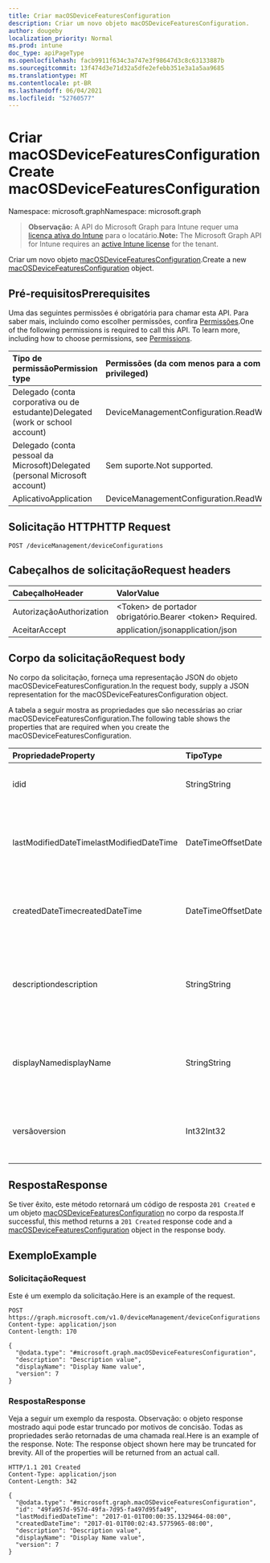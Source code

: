 ```yaml
---
title: Criar macOSDeviceFeaturesConfiguration
description: Criar um novo objeto macOSDeviceFeaturesConfiguration.
author: dougeby
localization_priority: Normal
ms.prod: intune
doc_type: apiPageType
ms.openlocfilehash: facb9911f634c3a747e3f98647d3c8c63133887b
ms.sourcegitcommit: 13f474d3e71d32a5dfe2efebb351e3a1a5aa9685
ms.translationtype: MT
ms.contentlocale: pt-BR
ms.lasthandoff: 06/04/2021
ms.locfileid: "52760577"
---
```

# <a name="create-macosdevicefeaturesconfiguration"></a><span data-ttu-id="6efd3-103">Criar macOSDeviceFeaturesConfiguration</span><span class="sxs-lookup"><span data-stu-id="6efd3-103">Create macOSDeviceFeaturesConfiguration</span></span>

<span data-ttu-id="6efd3-104">Namespace: microsoft.graph</span><span class="sxs-lookup"><span data-stu-id="6efd3-104">Namespace: microsoft.graph</span></span>

> <span data-ttu-id="6efd3-105">**Observação:** A API do Microsoft Graph para Intune requer uma [licença ativa do Intune](https://go.microsoft.com/fwlink/?linkid=839381) para o locatário.</span><span class="sxs-lookup"><span data-stu-id="6efd3-105">**Note:** The Microsoft Graph API for Intune requires an [active Intune license](https://go.microsoft.com/fwlink/?linkid=839381) for the tenant.</span></span>

<span data-ttu-id="6efd3-106">Criar um novo objeto [macOSDeviceFeaturesConfiguration](../resources/intune-deviceconfig-macosdevicefeaturesconfiguration.md).</span><span class="sxs-lookup"><span data-stu-id="6efd3-106">Create a new [macOSDeviceFeaturesConfiguration](../resources/intune-deviceconfig-macosdevicefeaturesconfiguration.md) object.</span></span>

## <a name="prerequisites"></a><span data-ttu-id="6efd3-107">Pré-requisitos</span><span class="sxs-lookup"><span data-stu-id="6efd3-107">Prerequisites</span></span>
<span data-ttu-id="6efd3-p101">Uma das seguintes permissões é obrigatória para chamar esta API. Para saber mais, incluindo como escolher permissões, confira [Permissões](/graph/permissions-reference).</span><span class="sxs-lookup"><span data-stu-id="6efd3-p101">One of the following permissions is required to call this API. To learn more, including how to choose permissions, see [Permissions](/graph/permissions-reference).</span></span>

|<span data-ttu-id="6efd3-110">Tipo de permissão</span><span class="sxs-lookup"><span data-stu-id="6efd3-110">Permission type</span></span>|<span data-ttu-id="6efd3-111">Permissões (da com menos para a com mais privilégios)</span><span class="sxs-lookup"><span data-stu-id="6efd3-111">Permissions (from least to most privileged)</span></span>|
|:---|:---|
|<span data-ttu-id="6efd3-112">Delegado (conta corporativa ou de estudante)</span><span class="sxs-lookup"><span data-stu-id="6efd3-112">Delegated (work or school account)</span></span>|<span data-ttu-id="6efd3-113">DeviceManagementConfiguration.ReadWrite.All</span><span class="sxs-lookup"><span data-stu-id="6efd3-113">DeviceManagementConfiguration.ReadWrite.All</span></span>|
|<span data-ttu-id="6efd3-114">Delegado (conta pessoal da Microsoft)</span><span class="sxs-lookup"><span data-stu-id="6efd3-114">Delegated (personal Microsoft account)</span></span>|<span data-ttu-id="6efd3-115">Sem suporte.</span><span class="sxs-lookup"><span data-stu-id="6efd3-115">Not supported.</span></span>|
|<span data-ttu-id="6efd3-116">Aplicativo</span><span class="sxs-lookup"><span data-stu-id="6efd3-116">Application</span></span>|<span data-ttu-id="6efd3-117">DeviceManagementConfiguration.ReadWrite.All</span><span class="sxs-lookup"><span data-stu-id="6efd3-117">DeviceManagementConfiguration.ReadWrite.All</span></span>|

## <a name="http-request"></a><span data-ttu-id="6efd3-118">Solicitação HTTP</span><span class="sxs-lookup"><span data-stu-id="6efd3-118">HTTP Request</span></span>
<!-- {
  "blockType": "ignored"
}
-->
``` http
POST /deviceManagement/deviceConfigurations
```

## <a name="request-headers"></a><span data-ttu-id="6efd3-119">Cabeçalhos de solicitação</span><span class="sxs-lookup"><span data-stu-id="6efd3-119">Request headers</span></span>
|<span data-ttu-id="6efd3-120">Cabeçalho</span><span class="sxs-lookup"><span data-stu-id="6efd3-120">Header</span></span>|<span data-ttu-id="6efd3-121">Valor</span><span class="sxs-lookup"><span data-stu-id="6efd3-121">Value</span></span>|
|:---|:---|
|<span data-ttu-id="6efd3-122">Autorização</span><span class="sxs-lookup"><span data-stu-id="6efd3-122">Authorization</span></span>|<span data-ttu-id="6efd3-123">&lt;Token&gt; de portador obrigatório.</span><span class="sxs-lookup"><span data-stu-id="6efd3-123">Bearer &lt;token&gt; Required.</span></span>|
|<span data-ttu-id="6efd3-124">Aceitar</span><span class="sxs-lookup"><span data-stu-id="6efd3-124">Accept</span></span>|<span data-ttu-id="6efd3-125">application/json</span><span class="sxs-lookup"><span data-stu-id="6efd3-125">application/json</span></span>|

## <a name="request-body"></a><span data-ttu-id="6efd3-126">Corpo da solicitação</span><span class="sxs-lookup"><span data-stu-id="6efd3-126">Request body</span></span>
<span data-ttu-id="6efd3-127">No corpo da solicitação, forneça uma representação JSON do objeto macOSDeviceFeaturesConfiguration.</span><span class="sxs-lookup"><span data-stu-id="6efd3-127">In the request body, supply a JSON representation for the macOSDeviceFeaturesConfiguration object.</span></span>

<span data-ttu-id="6efd3-128">A tabela a seguir mostra as propriedades que são necessárias ao criar macOSDeviceFeaturesConfiguration.</span><span class="sxs-lookup"><span data-stu-id="6efd3-128">The following table shows the properties that are required when you create the macOSDeviceFeaturesConfiguration.</span></span>

|<span data-ttu-id="6efd3-129">Propriedade</span><span class="sxs-lookup"><span data-stu-id="6efd3-129">Property</span></span>|<span data-ttu-id="6efd3-130">Tipo</span><span class="sxs-lookup"><span data-stu-id="6efd3-130">Type</span></span>|<span data-ttu-id="6efd3-131">Descrição</span><span class="sxs-lookup"><span data-stu-id="6efd3-131">Description</span></span>|
|:---|:---|:---|
|<span data-ttu-id="6efd3-132">id</span><span class="sxs-lookup"><span data-stu-id="6efd3-132">id</span></span>|<span data-ttu-id="6efd3-133">String</span><span class="sxs-lookup"><span data-stu-id="6efd3-133">String</span></span>|<span data-ttu-id="6efd3-134">Chave da entidade.</span><span class="sxs-lookup"><span data-stu-id="6efd3-134">Key of the entity.</span></span> <span data-ttu-id="6efd3-135">Herdada de [deviceConfiguration](../resources/intune-deviceconfig-deviceconfiguration.md)</span><span class="sxs-lookup"><span data-stu-id="6efd3-135">Inherited from [deviceConfiguration](../resources/intune-deviceconfig-deviceconfiguration.md)</span></span>|
|<span data-ttu-id="6efd3-136">lastModifiedDateTime</span><span class="sxs-lookup"><span data-stu-id="6efd3-136">lastModifiedDateTime</span></span>|<span data-ttu-id="6efd3-137">DateTimeOffset</span><span class="sxs-lookup"><span data-stu-id="6efd3-137">DateTimeOffset</span></span>|<span data-ttu-id="6efd3-138">DateTime da última modificação do objeto.</span><span class="sxs-lookup"><span data-stu-id="6efd3-138">DateTime the object was last modified.</span></span> <span data-ttu-id="6efd3-139">Herdada de [deviceConfiguration](../resources/intune-deviceconfig-deviceconfiguration.md)</span><span class="sxs-lookup"><span data-stu-id="6efd3-139">Inherited from [deviceConfiguration](../resources/intune-deviceconfig-deviceconfiguration.md)</span></span>|
|<span data-ttu-id="6efd3-140">createdDateTime</span><span class="sxs-lookup"><span data-stu-id="6efd3-140">createdDateTime</span></span>|<span data-ttu-id="6efd3-141">DateTimeOffset</span><span class="sxs-lookup"><span data-stu-id="6efd3-141">DateTimeOffset</span></span>|<span data-ttu-id="6efd3-142">DateTime em que o objeto foi criado.</span><span class="sxs-lookup"><span data-stu-id="6efd3-142">DateTime the object was created.</span></span> <span data-ttu-id="6efd3-143">Herdada de [deviceConfiguration](../resources/intune-deviceconfig-deviceconfiguration.md)</span><span class="sxs-lookup"><span data-stu-id="6efd3-143">Inherited from [deviceConfiguration](../resources/intune-deviceconfig-deviceconfiguration.md)</span></span>|
|<span data-ttu-id="6efd3-144">description</span><span class="sxs-lookup"><span data-stu-id="6efd3-144">description</span></span>|<span data-ttu-id="6efd3-145">String</span><span class="sxs-lookup"><span data-stu-id="6efd3-145">String</span></span>|<span data-ttu-id="6efd3-146">O administrador forneceu a descrição da Configuração do dispositivo.</span><span class="sxs-lookup"><span data-stu-id="6efd3-146">Admin provided description of the Device Configuration.</span></span> <span data-ttu-id="6efd3-147">Herdada de [deviceConfiguration](../resources/intune-deviceconfig-deviceconfiguration.md)</span><span class="sxs-lookup"><span data-stu-id="6efd3-147">Inherited from [deviceConfiguration](../resources/intune-deviceconfig-deviceconfiguration.md)</span></span>|
|<span data-ttu-id="6efd3-148">displayName</span><span class="sxs-lookup"><span data-stu-id="6efd3-148">displayName</span></span>|<span data-ttu-id="6efd3-149">String</span><span class="sxs-lookup"><span data-stu-id="6efd3-149">String</span></span>|<span data-ttu-id="6efd3-150">O administrador forneceu o nome da Configuração do dispositivo.</span><span class="sxs-lookup"><span data-stu-id="6efd3-150">Admin provided name of the device configuration.</span></span> <span data-ttu-id="6efd3-151">Herdada de [deviceConfiguration](../resources/intune-deviceconfig-deviceconfiguration.md)</span><span class="sxs-lookup"><span data-stu-id="6efd3-151">Inherited from [deviceConfiguration](../resources/intune-deviceconfig-deviceconfiguration.md)</span></span>|
|<span data-ttu-id="6efd3-152">versão</span><span class="sxs-lookup"><span data-stu-id="6efd3-152">version</span></span>|<span data-ttu-id="6efd3-153">Int32</span><span class="sxs-lookup"><span data-stu-id="6efd3-153">Int32</span></span>|<span data-ttu-id="6efd3-154">Versão da configuração do dispositivo.</span><span class="sxs-lookup"><span data-stu-id="6efd3-154">Version of the device configuration.</span></span> <span data-ttu-id="6efd3-155">Herdada de [deviceConfiguration](../resources/intune-deviceconfig-deviceconfiguration.md)</span><span class="sxs-lookup"><span data-stu-id="6efd3-155">Inherited from [deviceConfiguration](../resources/intune-deviceconfig-deviceconfiguration.md)</span></span>|



## <a name="response"></a><span data-ttu-id="6efd3-156">Resposta</span><span class="sxs-lookup"><span data-stu-id="6efd3-156">Response</span></span>
<span data-ttu-id="6efd3-157">Se tiver êxito, este método retornará um código de resposta `201 Created` e um objeto [macOSDeviceFeaturesConfiguration](../resources/intune-deviceconfig-macosdevicefeaturesconfiguration.md) no corpo da resposta.</span><span class="sxs-lookup"><span data-stu-id="6efd3-157">If successful, this method returns a `201 Created` response code and a [macOSDeviceFeaturesConfiguration](../resources/intune-deviceconfig-macosdevicefeaturesconfiguration.md) object in the response body.</span></span>

## <a name="example"></a><span data-ttu-id="6efd3-158">Exemplo</span><span class="sxs-lookup"><span data-stu-id="6efd3-158">Example</span></span>

### <a name="request"></a><span data-ttu-id="6efd3-159">Solicitação</span><span class="sxs-lookup"><span data-stu-id="6efd3-159">Request</span></span>
<span data-ttu-id="6efd3-160">Este é um exemplo da solicitação.</span><span class="sxs-lookup"><span data-stu-id="6efd3-160">Here is an example of the request.</span></span>
``` http
POST https://graph.microsoft.com/v1.0/deviceManagement/deviceConfigurations
Content-type: application/json
Content-length: 170

{
  "@odata.type": "#microsoft.graph.macOSDeviceFeaturesConfiguration",
  "description": "Description value",
  "displayName": "Display Name value",
  "version": 7
}
```

### <a name="response"></a><span data-ttu-id="6efd3-161">Resposta</span><span class="sxs-lookup"><span data-stu-id="6efd3-161">Response</span></span>
<span data-ttu-id="6efd3-p108">Veja a seguir um exemplo da resposta. Observação: o objeto response mostrado aqui pode estar truncado por motivos de concisão. Todas as propriedades serão retornadas de uma chamada real.</span><span class="sxs-lookup"><span data-stu-id="6efd3-p108">Here is an example of the response. Note: The response object shown here may be truncated for brevity. All of the properties will be returned from an actual call.</span></span>
``` http
HTTP/1.1 201 Created
Content-Type: application/json
Content-Length: 342

{
  "@odata.type": "#microsoft.graph.macOSDeviceFeaturesConfiguration",
  "id": "49fa957d-957d-49fa-7d95-fa497d95fa49",
  "lastModifiedDateTime": "2017-01-01T00:00:35.1329464-08:00",
  "createdDateTime": "2017-01-01T00:02:43.5775965-08:00",
  "description": "Description value",
  "displayName": "Display Name value",
  "version": 7
}
```





